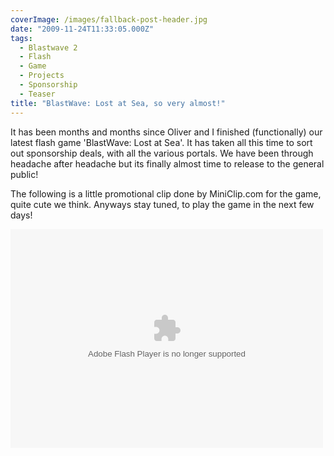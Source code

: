 ```yaml
---
coverImage: /images/fallback-post-header.jpg
date: "2009-11-24T11:33:05.000Z"
tags:
  - Blastwave 2
  - Flash
  - Game
  - Projects
  - Sponsorship
  - Teaser
title: "BlastWave: Lost at Sea, so very almost!"
---
```


It has been months and months since Oliver and I finished (functionally) our latest flash game 'BlastWave: Lost at Sea'. It has taken all this time to sort out sponsorship deals, with all the various portals. We have been through headache after headache but its finally almost time to release to the general public!

<!-- more -->

The following is a little promotional clip done by MiniClip.com for the game, quite cute we think. Anyways stay tuned, to play the game in the next few days!

<object classid="clsid:d27cdb6e-ae6d-11cf-96b8-444553540000" width="500" height="350" codebase="https://download.macromedia.com/pub/shockwave/cabs/flash/swflash.cab#version=6,0,40,0"><param name="src" value="/wp-content/uploads/2009/11/blastwave.swf?loop=true" /><embed type="application/x-shockwave-flash" width="500" height="350" src="/wp-content/uploads/2009/11/blastwave.swf?loop=true"></embed></object>
